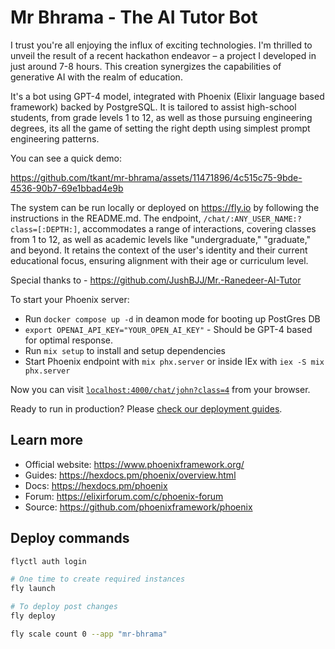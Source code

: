# Mr Bhrama - The AI Tutor Bot

I trust you're all enjoying the influx of exciting technologies. I'm thrilled to unveil the result of a recent hackathon endeavor – a project I developed in just around 7-8 hours. This creation synergizes the capabilities of generative AI with the realm of education.

It's a bot using GPT-4 model, integrated with Phoenix (Elixir language based framework) backed by PostgreSQL. It is tailored to assist high-school students, from grade levels 1 to 12, as well as those pursuing engineering degrees, its all the game of setting the right depth using simplest prompt engineering patterns.

You can see a quick demo:

https://github.com/tkant/mr-bhrama/assets/11471896/4c515c75-9bde-4536-90b7-69e1bbad4e9b

The system can be run locally or deployed on https://fly.io by following the instructions in the README.md. The endpoint, `/chat/:ANY_USER_NAME:?class=[:DEPTH:]`, accommodates a range of interactions, covering classes from 1 to 12, as well as academic levels like "undergraduate," "graduate," and beyond. It retains the context of the user's identity and their current educational focus, ensuring alignment with their age or curriculum level.

Special thanks to - https://github.com/JushBJJ/Mr.-Ranedeer-AI-Tutor

To start your Phoenix server:

  * Run `docker compose up -d` in deamon mode for booting up PostGres DB
  * `export OPENAI_API_KEY="YOUR_OPEN_AI_KEY"` - Should be GPT-4 based for optimal response.
  * Run `mix setup` to install and setup dependencies
  * Start Phoenix endpoint with `mix phx.server` or inside IEx with `iex -S mix phx.server`

Now you can visit [`localhost:4000/chat/john?class=4`](localhost:4000/chat/john?class=4) from your browser.

Ready to run in production? Please [check our deployment guides](https://hexdocs.pm/phoenix/deployment.html).

## Learn more

  * Official website: https://www.phoenixframework.org/
  * Guides: https://hexdocs.pm/phoenix/overview.html
  * Docs: https://hexdocs.pm/phoenix
  * Forum: https://elixirforum.com/c/phoenix-forum
  * Source: https://github.com/phoenixframework/phoenix


## Deploy commands

```bash
flyctl auth login

# One time to create required instances
fly launch

# To deploy post changes
fly deploy

fly scale count 0 --app "mr-bhrama"
```
